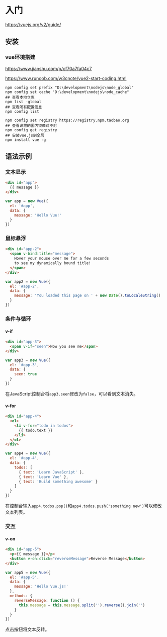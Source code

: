 # 入门

https://vuejs.org/v2/guide/

## 安装

### vue环境搭建

https://www.jianshu.com/p/cf70a7fa04c7

https://www.runoob.com/w3cnote/vue2-start-coding.html



```
npm config set prefix "D:\development\nodejs\node_global"
npm config set cache "D:\development\nodejs\node_cache"
## 查看本地仓库
npm list -global
## 查看所有配置信息
npm config list
```

```
npm config set registry https://registry.npm.taobao.org
## 查看设置的国内镜像对不对
npm config get registry
## 安装vue.js到全局
npm install vue -g
```



## 语法示例

### 文本显示

```html
<div id="app">
  {{ message }}
</div>
```

```js
var app = new Vue({
  el: '#app',
  data: {
    message: 'Hello Vue!'
  }
})
```

### 鼠标悬浮

```html
<div id="app-2">
  <span v-bind:title="message">
    Hover your mouse over me for a few seconds
    to see my dynamically bound title!
  </span>
</div>
```

```js
var app2 = new Vue({
  el: '#app-2',
  data: {
    message: 'You loaded this page on ' + new Date().toLocaleString()
  }
})
```

### 条件与循环

#### v-if

```html
<div id="app-3">
  <span v-if="seen">Now you see me</span>
</div>
```

```js
var app3 = new Vue({
  el: '#app-3',
  data: {
    seen: true
  }
})
```

在JavaScript控制台将`app3.seen`修改为`false`，可以看到文本消失。

#### v-for

```html
<div id="app-4">
  <ol>
    <li v-for="todo in todos">
      {{ todo.text }}
    </li>
  </ol>
</div>
```

```js
var app4 = new Vue({
  el: '#app-4',
  data: {
    todos: [
      { text: 'Learn JavaScript' },
      { text: 'Learn Vue' },
      { text: 'Build something awesome' }
    ]
  }
})
```

在控制台输入`app4.todos.pop()`和`app4.todos.push('something new')`可以修改文本列表。



### 交互

#### v-on

```html
<div id="app-5">
  <p>{{ message }}</p>
  <button v-on:click="reverseMessage">Reverse Message</button>
</div>
```

```js
var app5 = new Vue({
  el: '#app-5',
  data: {
    message: 'Hello Vue.js!'
  },
  methods: {
    reverseMessage: function () {
      this.message = this.message.split('').reverse().join('')
    }
  }
})
```

点击按钮将文本反转。